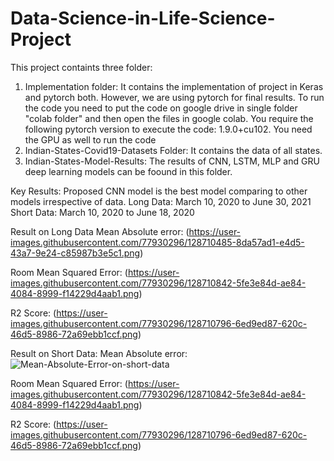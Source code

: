 # Data-Science-in-Life-Science-Project
This project containts three folder:
1. Implementation folder: It contains the implementation of project in Keras and pytorch both. However, we are using pytorch for final results.
To run the code you need to put the code on google drive in single folder "colab folder" and then open the files in google colab. You require the following pytorch version to execute the code: 1.9.0+cu102. You need the GPU as well to run the code
2. Indian-States-Covid19-Datasets Folder: It contains the data of all states.
3. Indian-States-Model-Results: The results of CNN, LSTM, MLP and GRU deep learning models can be foound in this folder.

Key Results:
Proposed CNN model is the best model comparing to other models irrespective of data.
Long Data: March 10, 2020 to June 30, 2021
Short Data: March 10, 2020 to June 18, 2020

Result on Long Data
  Mean Absolute error:
  (https://user-images.githubusercontent.com/77930296/128710485-8da57ad1-e4d5-43a7-9e24-c85987b3e5c1.png)

  Room Mean Squared Error:
  (https://user-images.githubusercontent.com/77930296/128710842-5fe3e84d-ae84-4084-8999-f14229d4aab1.png)

  R2 Score:
  (https://user-images.githubusercontent.com/77930296/128710796-6ed9ed87-620c-46d5-8986-72a69ebb1ccf.png)

Result on Short Data:
 Mean Absolute error:
![Mean-Absolute-Error-on-short-data](https://user-images.githubusercontent.com/77930296/128711124-320b1622-f40f-4393-96bb-996d6b26556f.png)

  Room Mean Squared Error:
  (https://user-images.githubusercontent.com/77930296/128710842-5fe3e84d-ae84-4084-8999-f14229d4aab1.png)

  R2 Score:
  (https://user-images.githubusercontent.com/77930296/128710796-6ed9ed87-620c-46d5-8986-72a69ebb1ccf.png)
